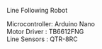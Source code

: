 Line Following Robot

Microcontroller: Arduino Nano                                                           
Motor Driver   : TB6612FNG                                                       
Line Sensors   : QTR-8RC

